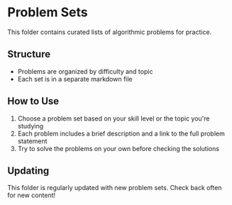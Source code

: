 # Problem Sets

This folder contains curated lists of algorithmic problems for practice.

## Structure
- Problems are organized by difficulty and topic
- Each set is in a separate markdown file

## How to Use
1. Choose a problem set based on your skill level or the topic you're studying
2. Each problem includes a brief description and a link to the full problem statement
3. Try to solve the problems on your own before checking the solutions



## Updating
This folder is regularly updated with new problem sets. Check back often for new content!